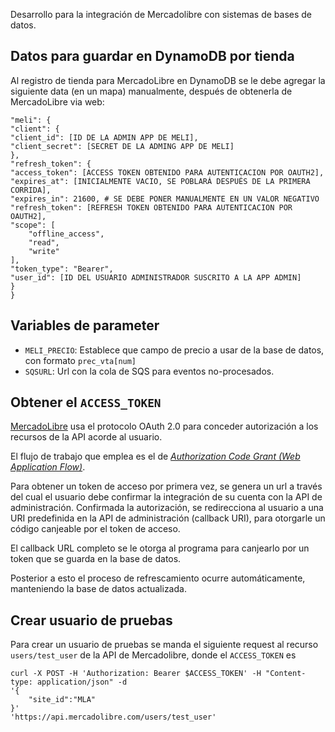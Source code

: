 Desarrollo para la integración de Mercadolibre con sistemas de bases de datos.

## Datos para guardar en DynamoDB por tienda

Al registro de tienda para MercadoLibre en DynamoDB se le debe agregar la siguiente data (en un mapa) manualmente, después de obtenerla de MercadoLibre via web:

    "meli": {
    "client": {
    "client_id": [ID DE LA ADMIN APP DE MELI],
    "client_secret": [SECRET DE LA ADMING APP DE MELI]
    },
    "refresh_token": {
    "access_token": [ACCESS TOKEN OBTENIDO PARA AUTENTICACION POR OAUTH2],
    "expires_at": [INICIALMENTE VACIO, SE POBLARÁ DESPUÉS DE LA PRIMERA CORRIDA],
    "expires_in": 21600, # SE DEBE PONER MANUALMENTE EN UN VALOR NEGATIVO
    "refresh_token": [REFRESH TOKEN OBTENIDO PARA AUTENTICACION POR OAUTH2],
    "scope": [
        "offline_access",
        "read",
        "write"
    ],
    "token_type": "Bearer",
    "user_id": [ID DEL USUARIO ADMINISTRADOR SUSCRITO A LA APP ADMIN]
    }
    }

## Variables de parameter

* `MELI_PRECIO`: Establece que campo de precio a usar de la base de datos, con formato `prec_vta[num]`
* `SQSURL`: Url con la cola de SQS para eventos no-procesados.

## Obtener el `ACCESS_TOKEN`

[MercadoLibre](https://developers.mercadolibre.com.ve/es_ar/autenticacion-y-autorizacion "Documentanción para la autenticación y autorización para el acceso a la API de MercadoLibre.") usa el protocolo OAuth 2.0 para conceder autorización a los recursos de la API acorde al usuario.

El flujo de trabajo que emplea es el de [*Authorization Code Grant (Web Application Flow)*](https://requests-oauthlib.readthedocs.io/en/latest/oauth2_workflow.html#web-application-flow "Documentación del paquete Requests-Oauthlib usada para obtener un token de acceso.").

Para obtener un token de acceso por primera vez, se genera un url a través del cual el usuario debe confirmar la integración de su cuenta con la API de administración. Confirmada la autorización, se redirecciona al usuario a una URI predefinida en la API de administración (callback URI), para otorgarle un código canjeable por el token de acceso.

El callback URL completo se le otorga al programa para canjearlo por un token que se guarda en la base de datos.

Posterior a esto el proceso de refrescamiento ocurre automáticamente, manteniendo la base de datos actualizada.

## Crear usuario de pruebas

Para crear un usuario de pruebas se manda el siguiente request al recurso `users/test_user` de la API de Mercadolibre, donde el `ACCESS_TOKEN` es 

    curl -X POST -H 'Authorization: Bearer $ACCESS_TOKEN' -H "Content-type: application/json" -d
    '{
        "site_id":"MLA"
    }'
    'https://api.mercadolibre.com/users/test_user'

